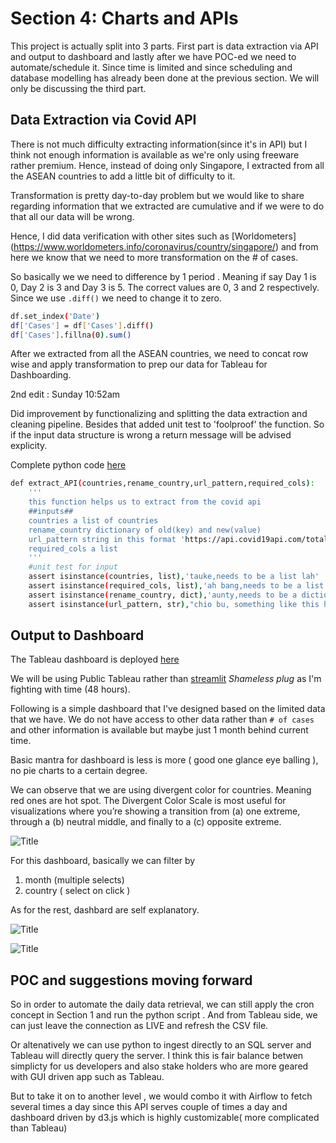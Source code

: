 # Section 4: Charts and APIs

This project is actually split into 3 parts. First part is data extraction via API and output to dashboard and lastly after we have POC-ed we need to automate/schedule it. Since time is limited and since scheduling and database modelling has already been done at the previous section. We will only be discussing the third part.
## Data Extraction via Covid API
There is not much difficulty extracting information(since it's in API) but I think not enough information is available as we're only using freeware rather premium. Hence, instead of doing only Singapore, I extracted from all the ASEAN countries to add a little bit of difficulty to it.

Transformation is pretty day-to-day problem but we would like to share regarding information that we extracted are cumulative and if we were to do that all our data will be wrong. 

Hence, I did data verification with other sites such as [Worldometers] 
(https://www.worldometers.info/coronavirus/country/singapore/)
and from here we know that we need to more transformation on the # of cases.

So basically we we need to difference by 1 period . Meaning if say
Day 1 is 0, Day 2 is 3 and Day 3 is 5.  The correct values are
0, 3 and 2 respectively. Since we use `.diff()` we need to change it to zero.

```sh
df.set_index('Date')
df['Cases'] = df['Cases'].diff()
df['Cases'].fillna(0).sum()
```

After we extracted from all the ASEAN countries, we need to concat row wise and apply transformation to prep our data for Tableau for Dashboarding.

2nd edit : Sunday 10:52am 

Did improvement by functionalizing and splitting the data extraction and cleaning pipeline. Besides that added unit test to 'foolproof' the function. 
So if the input data structure is wrong a return message will be advised explicity.

Complete python code [here](https://github.com/andrewng88/dataeng_test/blob/master/Section_4/api_extraction.ipynb)

```sh
def extract_API(countries,rename_country,url_pattern,required_cols):
    '''
    this function helps us to extract from the covid api
    ##inputs##
    countries a list of countries
    rename_country dictionary of old(key) and new(value)
    url_pattern string in this format 'https://api.covid19api.com/total/country/{}/status/confirmed'
    required_cols a list
    '''
    #unit test for input
    assert isinstance(countries, list),'tauke,needs to be a list lah'
    assert isinstance(required_cols, list),'ah bang,needs to be a list lah'
    assert isinstance(rename_country, dict),'aunty,needs to be a dictionary mai luan luan lai'
    assert isinstance(url_pattern, str),"chio bu, something like this https://api.covid19api.com/total/country/{}/status/confirmed"
```

## Output to Dashboard

The Tableau dashboard is deployed [here](https://public.tableau.com/app/profile/andrew5817/viz/Singapore_16277352255500/Dashboard#1)

We will be using Public Tableau rather than [streamlit](http://3.131.82.107:8501/) *Shameless plug* as I'm fighting with time (48 hours).

Following is a simple dashboard that I've designed based on the limited data that we have. We do not have access to other data rather than `# of cases` and other information is available but maybe just 1 month behind current time.

Basic mantra for dashboard is less is more ( good one glance eye balling ), no pie charts to a certain degree.

We can observe that we are using divergent color for countries. Meaning red ones are hot spot. The Divergent Color Scale is most useful for visualizations where you’re showing a transition from (a) one extreme, through a (b) neutral middle, and finally to a (c) opposite extreme.

![](https://i2.wp.com/css-tricks.com/wp-content/uploads/2018/12/whats-in-a-color-palette-01.png "Title")

For this dashboard, basically we can filter by 
1) month (multiple selects)
2) country ( select on click )

As for the rest, dashbard are self explanatory.

![](https://i.imgur.com/bfjAYGV.png "Title")

![](https://i.imgur.com/vDHvNWH.png "Title")

## POC and suggestions moving forward

So in order to automate the daily data retrieval, we can still apply the cron concept in Section 1 and run the python script . And from Tableau side, we can just leave the connection as LIVE and refresh the CSV file. 

Or altenatively we can use python to ingest directly to an SQL server and Tableau will directly query the server. I think this is fair balance betwen simplicty for us developers and also stake holders who are more geared with GUI driven app such as Tableau.

But to take it on to another level , we would combo it with Airflow to fetch several times a day since this API serves couple of times a day and dashboard driven by d3.js which is highly customizable( more complicated than Tableau)